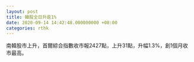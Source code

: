```yaml
---
layout: post
title: 韓股全日升逾1%
date: 2020-09-14 14:42:48.000000000 +08:00
categories: rthk
---
```


南韓股市上升，首爾綜合指數收市報2427點，上升31點，升幅1.3%，創1個月收市最高。
